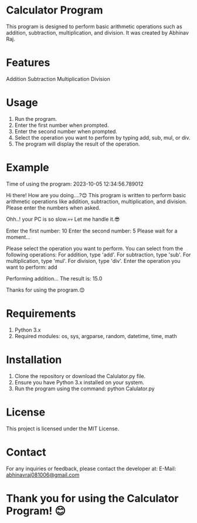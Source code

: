 # Calculator Program
This program is designed to perform basic arithmetic operations such as addition, subtraction, multiplication, and division. It was created by Abhinav Raj.

# Features
Addition
Subtraction
Multiplication
Division

# Usage
1. Run the program.
2. Enter the first number when prompted.
3. Enter the second number when prompted.
4. Select the operation you want to perform by typing add, sub, mul, or div.
5. The program will display the result of the operation.

# Example

Time of using the program: 2023-10-05 12:34:56.789012

Hi there! How are you doing....?😊
This program is written to perform basic arithmetic operations like addition, subtraction, multiplication, and division.
Please enter the numbers when asked.

Ohh..! your PC is so slow.💀💀
Let me handle it.😎

Enter the first number: 10
Enter the second number: 5
Please wait for a moment...

Please select the operation you want to perform.
You can select from the following operations:
For addition, type 'add'. For subtraction, type 'sub'. For multiplication, type 'mul'. For division, type 'div'.
Enter the operation you want to perform: add

Performing addition...
The result is: 15.0

Thanks for using the program.😊

# Requirements
1. Python 3.x
2. Required modules: os, sys, argparse, random, datetime, time, math

# Installation
1. Clone the repository or download the Calulator.py file.
2. Ensure you have Python 3.x installed on your system.
3. Run the program using the command:
   python Calulator.py

# License
This project is licensed under the MIT License.

# Contact
For any inquiries or feedback, please contact the developer at:
E-Mail: abhinavraj081006@gmail.com

# Thank you for using the Calculator Program! 😊
